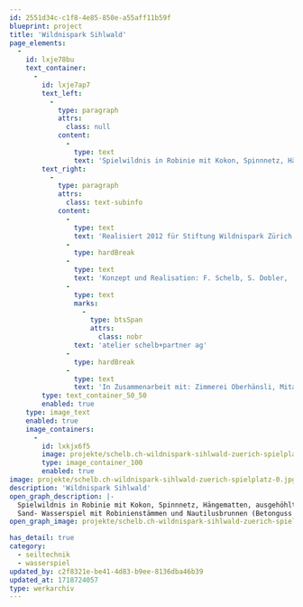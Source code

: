 ```yaml
---
id: 2551d34c-c1f8-4e85-850e-a55aff11b59f
blueprint: project
title: 'Wildnispark Sihlwald'
page_elements:
  -
    id: lxje78bu
    text_container:
      -
        id: lxje7ap7
        text_left:
          -
            type: paragraph
            attrs:
              class: null
            content:
              -
                type: text
                text: 'Spielwildnis in Robinie mit Kokon, Spinnnetz, Hängematten, ausgehöhltem Baum. Sand- Wasserspiel mit Robinienstämmen und Nautilusbrunnen (Betonguss in Sandnegativ)'
        text_right:
          -
            type: paragraph
            attrs:
              class: text-subinfo
            content:
              -
                type: text
                text: 'Realisiert 2012 für Stiftung Wildnispark Zürich'
              -
                type: hardBreak
              -
                type: text
                text: 'Konzept und Realisation: F. Schelb, S. Dobler, '
              -
                type: text
                marks:
                  -
                    type: btsSpan
                    attrs:
                      class: nobr
                text: 'atelier schelb+partner ag'
              -
                type: hardBreak
              -
                type: text
                text: 'In Zusammenarbeit mit: Zimmerei Oberhänsli, Mitarbeiter Wildnispark'
        type: text_container_50_50
        enabled: true
    type: image_text
    enabled: true
    image_containers:
      -
        id: lxkjx6f5
        image: projekte/schelb.ch-wildnispark-sihlwald-zuerich-spielplatz-0.jpg
        type: image_container_100
        enabled: true
image: projekte/schelb.ch-wildnispark-sihlwald-zuerich-spielplatz-0.jpg
description: 'Wildnispark Sihlwald'
open_graph_description: |-
  Spielwildnis in Robinie mit Kokon, Spinnnetz, Hängematten, ausgehöhltem Baum.
  Sand- Wasserspiel mit Robinienstämmen und Nautilusbrunnen (Betonguss in Sandnegativ)
open_graph_image: projekte/schelb.ch-wildnispark-sihlwald-zuerich-spielplatz-0.jpg

has_detail: true
category:
  - seiltechnik
  - wasserspiel
updated_by: c2f8321e-be41-4d83-b9ee-8136dba46b39
updated_at: 1718724057
type: werkarchiv
---
```

